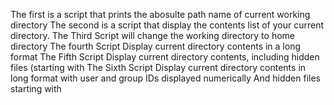 The first is a script that prints the abosulte path name of current working directory 
The second is a script that display the contents list of your current directory.
The Third Script will change the working directory to home directory
The fourth Script Display current directory contents in a long format
The Fifth Script Display current directory contents, including hidden files (starting with
The Sixth Script Display current directory contents in long format with user and group IDs displayed numerically And hidden files starting with 
